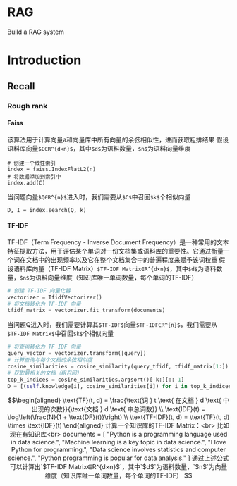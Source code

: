 # RAG
Build a RAG system

# Introduction
## Recall
### Rough rank
#### Faiss
该算法用于计算向量a和向量库中所有向量的余弦相似性，进而获取粗排结果
假设语料库向量`$C∈R^{d×n}$`，其中`$d$`为语料数量，`$n$`为语料向量维度
```
# 创建一个线性索引
index = faiss.IndexFlatL2(n)
# 将数据添加到索引中
index.add(C)
```
当问题向量`$Q∈R^{n}$`进入时，我们需要从`$C$`中召回`$k$`个相似向量
```
D, I = index.search(Q, k)
```

#### TF-IDF
TF-IDF（Term Frequency - Inverse Document Frequency）是一种常用的文本特征提取方法，用于评估某个单词对一份文档集或语料库的重要性。它通过衡量一个词在文档中的出现频率以及它在整个文档集合中的普遍程度来赋予该词权重
假设语料库向量（TF-IDF Matrix）`$TF-IDF Matrix∈R^{d×n}$`，其中`$d$`为语料数量，`$n$`为语料向量维度（知识库唯一单词数量，每个单词的TF-IDF）
```python
# 创建 TF-IDF 向量化器
vectorizer = TfidfVectorizer()
# 将文档转化为 TF-IDF 向量
tfidf_matrix = vectorizer.fit_transform(documents)
```
当问题Q进入时，我们需要计算其`$TF-IDF$`向量`$TF-IDF∈R^{n}$`，我们需要从`$TF-IDF Matrix$`中召回`$k$`个相似向量
```python
# 将查询转化为 TF-IDF 向量
query_vector = vectorizer.transform([query])
# 计算查询与每个文档的余弦相似度
cosine_similarities = cosine_similarity(query_tfidf, tfidf_matrix[1:]).flatten()
# 获取最相关的文档（粗召回）
top_k_indices = cosine_similarities.argsort()[-k:][::-1]
D = [(self.knowledge[i], cosine_similarities[i]) for i in top_k_indices]
```

```math
\begin{aligned}
  \text{TF}(t, d) = \frac{\text{词 } t \text{ 在文档 } d \text{ 中出现的次数}}{\text{文档 } d \text{ 中总词数}} \\
  \text{IDF}(t) = \log\left(\frac{N}{1 + \text{DF}(t)}\right) \\
  \text{TF-IDF}(t, d) = \text{TF}(t, d) \times \text{IDF}(t)
\end{aligned}

计算一个知识库的TF-IDF Matrix：<br>
比如现在有知识库<br>
documents = [
    "Python is a programming language used in data science.",
    "Machine learning is a key topic in data science.",
    "I love Python for programming.",
    "Data science involves statistics and computer science.",
    "Python programming is popular for data analysis."
]
通过上述公式可以计算出`$TF-IDF Matrix∈R^{d×n}$`，其中`$d$`为语料数量，`$n$`为向量维度（知识库唯一单词数量，每个单词的TF-IDF）
